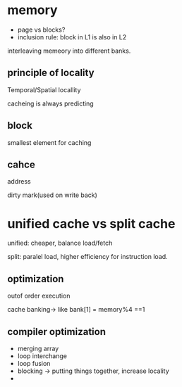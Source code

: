 # memory

- page vs blocks?
- inclusion rule: block in L1 is also in L2



interleaving memeory into different banks.

## principle of locality

Temporal/Spatial locallity

cacheing is always predicting



## block

smallest element for caching



## cahce

address

dirty mark(used on write back)



# unified cache vs split cache

unified: cheaper, balance load/fetch

split: paralel load, higher efficiency for instruction load.



## optimization

outof order execution

cache banking-> like bank[1] = memory%4 ==1



## compiler optimization

- merging array
- loop interchange
- loop fusion
- blocking -> putting things together, increase locality
- 



